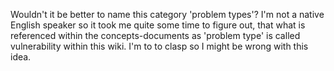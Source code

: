 Wouldn't it be better to name this category 'problem types'? I'm not a
native English speaker so it took me quite some time to figure out, that
what is referenced within the concepts-documents as 'problem type' is
called vulnerability within this wiki. I'm to to clasp so I might be
wrong with this idea.